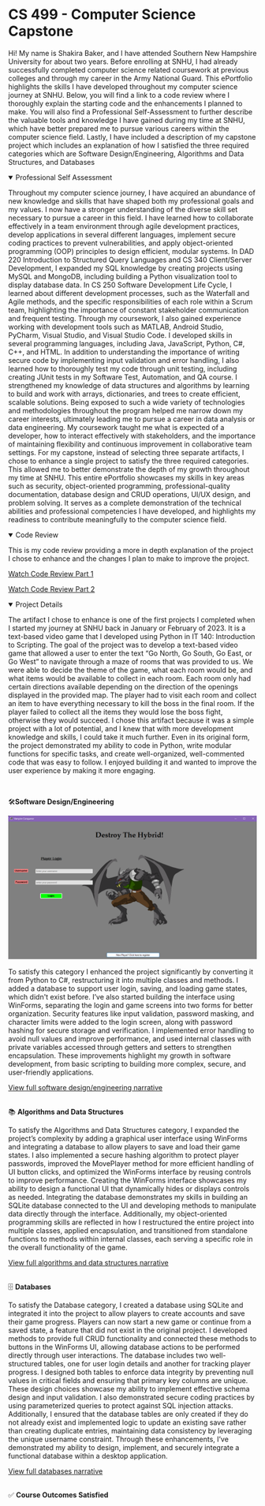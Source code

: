 
<html>
<head>
    <link rel="stylesheet" href="style.css">
    <title>CS 499 - Computer Science Capstone</title>
</head>
<body>

<div class="overlay"></div>

<div class="content">
    <h1>CS 499 - Computer Science Capstone</h1>

<p>Hi! My name is Shakira Baker, and I have attended Southern New Hampshire University for about two years. Before enrolling at SNHU, I had already successfully completed computer science related coursework at previous colleges and through my career in the Army National Guard. This ePortfolio highlights the skills I have developed throughout my computer science journey at SNHU. Below, you will find a link to a code review where I thoroughly explain the starting code and the enhancements I planned to make. You will also find a Professional Self-Assessment to further describe the valuable tools and knowledge I have gained during my time at SNHU, which have better prepared me to pursue various careers within the computer science field. Lastly, I have included a description of my capstone project which includes an explanation of how I satisfied the three required categories which are Software Design/Engineering, Algorithms and Data Structures, and Databases</p>

<details open>
        <summary>Professional Self Assessment</summary>
        <p>Throughout my computer science journey, I have acquired an abundance of new knowledge and skills that have shaped both my professional goals and my values. I now have a stronger understanding of the diverse skill set necessary to pursue a career in this field. I have learned how to collaborate effectively in a team environment through agile development practices, develop applications in several different languages, implement secure coding practices to prevent vulnerabilities, and apply object-oriented programming (OOP) principles to design efficient, modular systems. In DAD 220 Introduction to Structured Query Languages and CS 340 Client/Server Development, I expanded my SQL knowledge by creating projects using MySQL and MongoDB, including building a Python visualization tool to display database data. In CS 250 Software Development Life Cycle, I learned about different development processes, such as the Waterfall and Agile methods, and the specific responsibilities of each role within a Scrum team, highlighting the importance of constant stakeholder communication and frequent testing.
Through my coursework, I also gained experience working with development tools such as MATLAB, Android Studio, PyCharm, Visual Studio, and Visual Studio Code. I developed skills in several programming languages, including Java, JavaScript, Python, C#, C++, and HTML. In addition to understanding the importance of writing secure code by implementing input validation and error handling, I also learned how to thoroughly test my code through unit testing, including creating JUnit tests in my Software Test, Automation, and QA course. I strengthened my knowledge of data structures and algorithms by learning to build and work with arrays, dictionaries, and trees to create efficient, scalable solutions.
Being exposed to such a wide variety of technologies and methodologies throughout the program helped me narrow down my career interests, ultimately leading me to pursue a career in data analysis or data engineering. My coursework taught me what is expected of a developer, how to interact effectively with stakeholders, and the importance of maintaining flexibility and continuous improvement in collaborative team settings.
For my capstone, instead of selecting three separate artifacts, I chose to enhance a single project to satisfy the three required categories. This allowed me to better demonstrate the depth of my growth throughout my time at SNHU. This entire ePortfolio showcases my skills in key areas such as security, object-oriented programming, professional-quality documentation, database design and CRUD operations, UI/UX design, and problem solving. It serves as a complete demonstration of the technical abilities and professional competencies I have developed, and highlights my readiness to contribute meaningfully to the computer science field.
</p>
</details>

<details open>
    <summary>Code Review</summary>
    <p>This is my code review providing a more in depth explanation of the project I chose to enhance and the changes I plan to make to improve the project.</p>
    <p>
        <a href="https://drive.google.com/file/d/1TppenujYq8zQyBxP8UxVRcQMRahrPOal/view?usp=drive_link" target="_blank">Watch Code Review Part 1</a>
    </p>
    <p>
        <a href="https://drive.google.com/file/d/1hBxWl3TuKWJgc8fN1FtX9Rb2k8O1Kxcm/view?usp=drive_link" target="_blank">Watch Code Review Part 2</a>
    </p>
</details>     

<details open>
        <summary>Project Details</summary>
        <p>The artifact I chose to enhance is one of the first projects I completed when I started my journey at SNHU back in January or February of 2023. It is a text-based video game that I developed using Python in IT 140: Introduction to Scripting. The goal of the project was to develop a text-based video game that allowed a user to enter the text “Go North, Go South, Go East, or Go West” to navigate through a maze of rooms that was provided to us. We were able to decide the theme of the game, what each room would be, and what items would be available to collect in each room. Each room only had certain directions available depending on the direction of the openings displayed in the provided map. The player had to visit each room and collect an item to have everything necessary to kill the boss in the final room. If the player failed to collect all the items they would lose the boss fight, otherwise they would succeed. I chose this artifact because it was a simple project with a lot of potential, and I knew that with more development knowledge and skills, I could take it much further. Even in its original form, the project demonstrated my ability to code in Python, write modular functions for specific tasks, and create well-organized, well-commented code that was easy to follow. I enjoyed building it and wanted to improve the user experience by making it more engaging.</p><br>

<div class="centered-text">
        <p>🛠️<b>Software Design/Engineering</b></p>
        <img src="login_screen.png" alt="Software Design Diagram" class="center-image">
        
<p> To satisfy this category I enhanced the project significantly by converting it from Python to C#, restructuring it into multiple classes and methods. I added a database to support user login, saving, and loading game states, which didn't exist before. I’ve also started building the interface using WinForms, separating the login and game screens into two forms for better organization. Security features like input validation, password masking, and character limits were added to the login screen, along with password hashing for secure storage and verification. I implemented error handling to avoid null values and improve performance, and used internal classes with private variables accessed through getters and setters to strengthen encapsulation. These improvements highlight my growth in software development, from basic scripting to building more complex, secure, and user-friendly applications.</p>
<a href="https://docs.google.com/document/d/1Bn8jD2zA60d_ZN3KMp5ZLlrkfw2g1LL8/edit?usp=sharing&ouid=117042052524620273462&rtpof=true&sd=true" target="_blank">View full software design/engineering narrative</a>
<br><br>
        
<p>📚 <b>Algorithms and Data Structures</b></p>
<p>To satisfy the Algorithms and Data Structures category, I expanded the project’s complexity by adding a graphical user interface using WinForms and integrating a database to allow players to save and load their game states. I also implemented a secure hashing algorithm to protect player passwords, improved the MovePlayer method for more efficient handling of UI button clicks, and optimized the WinForms interface by reusing controls to improve performance. Creating the WinForms interface showcases my ability to design a functional UI that dynamically hides or displays controls as needed. Integrating the database demonstrates my skills in building an SQLite database connected to the UI and developing methods to manipulate data directly through the interface. Additionally, my object-oriented programming skills are reflected in how I restructured the entire project into multiple classes, applied encapsulation, and transitioned from standalone functions to methods within internal classes, each serving a specific role in the overall functionality of the game.</p>
<a href="https://docs.google.com/document/d/1rI7qoAdx2kuGoCfD7rfV00hYFet06nYM/edit?usp=sharing&ouid=117042052524620273462&rtpof=true&sd=true" target="_blank">View full algorithms and data structures narrative</a>
<br><br>

<p>🗄️ <b>Databases</b></p>
<p>To satisfy the Database category, I created a database using SQLite and integrated it into the project to allow players to create accounts and save their game progress. Players can now start a new game or continue from a saved state, a feature that did not exist in the original project. I developed methods to provide full CRUD functionality and connected these methods to buttons in the WinForms UI, allowing database actions to be performed directly through user interactions. The database includes two well-structured tables, one for user login details and another for tracking player progress. I designed both tables to enforce data integrity by preventing null values in critical fields and ensuring that primary key columns are unique. These design choices showcase my ability to implement effective schema design and input validation. I also demonstrated secure coding practices by using parameterized queries to protect against SQL injection attacks. Additionally, I ensured that the database tables are only created if they do not already exist and implemented logic to update an existing save rather than creating duplicate entries, maintaining data consistency by leveraging the unique username constraint. Through these enhancements, I’ve demonstrated my ability to design, implement, and securely integrate a functional database within a desktop application.</p>
<a href="https://docs.google.com/document/d/1mVORKfk-bxAlzZaNL5ViK4xm4ZHK3ZQY/edit?usp=sharing&ouid=117042052524620273462&rtpof=true&sd=true" target="_blank">View full databases narrative</a><br><br>

<p>✅ <b>Course Outcomes Satisfied</b></p>
</div>

</details>
</div>

</body>
</html>


